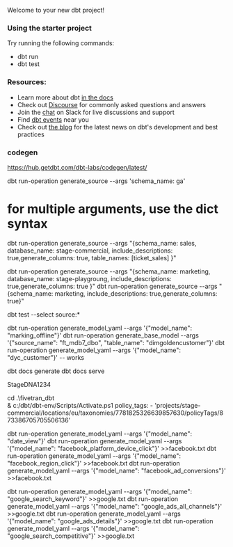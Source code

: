 Welcome to your new dbt project!

### Using the starter project

Try running the following commands:
- dbt run
- dbt test


### Resources:
- Learn more about dbt [in the docs](https://docs.getdbt.com/docs/introduction)
- Check out [Discourse](https://discourse.getdbt.com/) for commonly asked questions and answers
- Join the [chat](https://community.getdbt.com/) on Slack for live discussions and support
- Find [dbt events](https://events.getdbt.com) near you
- Check out [the blog](https://blog.getdbt.com/) for the latest news on dbt's development and best practices

### codegen
https://hub.getdbt.com/dbt-labs/codegen/latest/


 dbt run-operation generate_source --args 'schema_name: ga'

 # for multiple arguments, use the dict syntax
 dbt run-operation generate_source --args "{schema_name: sales, database_name: stage-commercial, include_descriptions: true,generate_columns: true, table_names: [ticket_sales]   }"

dbt run-operation generate_source --args "{schema_name: marketing, database_name: stage-playgroung, include_descriptions: true,generate_columns: true }"
dbt run-operation generate_source --args "{schema_name: marketing, include_descriptions: true,generate_columns: true}"

dbt test --select source:*


 dbt run-operation generate_model_yaml --args '{"model_name": "marking_offline"}'
dbt run-operation generate_base_model --args '{"source_name": "ft_mdb7_dbo", "table_name": "dimgoldencustomer"}'
 dbt run-operation generate_model_yaml --args '{"model_name": "dyc_customer"}' -- works

 dbt docs generate
 dbt docs serve


 StageDNA1234

 cd .\fivetran_dbt\
 & c:/dbt/dbt-env/Scripts/Activate.ps1
 policy_tags:
          - 'projects/stage-commercial/locations/eu/taxonomies/7781825326639857630/policyTags/873386705705506136'



dbt run-operation generate_model_yaml --args '{"model_name": "date_view"}' 
dbt run-operation generate_model_yaml --args '{"model_name": "facebook_platform_device_click"}' >>facebook.txt
dbt run-operation generate_model_yaml --args '{"model_name": "facebook_region_click"}' >>facebook.txt
dbt run-operation generate_model_yaml --args '{"model_name": "facebook_ad_conversions"}' >>facebook.txt

dbt run-operation generate_model_yaml --args '{"model_name": "google_search_keyword"}' >>google.txt
dbt run-operation generate_model_yaml --args '{"model_name": "google_ads_all_channels"}' >>google.txt
dbt run-operation generate_model_yaml --args '{"model_name": "google_ads_details"}' >>google.txt
dbt run-operation generate_model_yaml --args '{"model_name": "google_search_competitive"}' >>google.txt